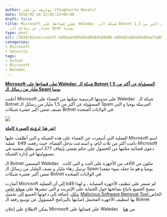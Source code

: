 ```yaml
---
author: يوغرطة بن علي (Youghourta Benali)
date: 2010-02-26 12:05:23+00:00
draft: false
title: Microsoft تعلن قضاءها على Waledac  شبكة الـ Botnet المسؤولة عن أكثر من 1,5
  مليار من رسائل الـ Spam يوميا
type: post
url: /2010/02/microsoft-%d8%aa%d8%b9%d9%84%d9%86-%d9%82%d8%b6%d8%a7%d8%a1%d9%87%d8%a7-%d8%b9%d9%84%d9%89-waledac-%d8%b4%d8%a8%d9%83%d8%a9-%d8%a7%d9%84%d9%80-botnet-%d8%a7%d9%84%d9%85%d8%b3%d8%a4%d9%88%d9%84%d8%a9/
categories:
- Microsoft
- Security
tags:
- botnet
- Microsoft
- Waledac
---
```


[**Microsoft تعلن قضاءها على Waledac  شبكة الـ Botnet المسؤولة عن أكثر من 1,5 مليار من رسائل الـ Spam يوميا**](https://www.it-scoop.com/2010/02/microsoft-%d8%aa%d8%b9%d9%84%d9%86-%d9%82%d8%b6%d8%a7%d8%a1%d9%87%d8%a7-%d8%b9%d9%84%d9%89-waledac-%d8%b4%d8%a8%d9%83%d8%a9-%d8%a7%d9%84%d9%80-botnet-%d8%a7%d9%84%d9%85%d8%b3%d8%a4%d9%88%d9%84%d8%a9/)


أعلنت Microsoft على مدونتها الرسمية تمكنها من القضاء على Waledac   شبكة الـ Botnet المسؤولة عن أكثر من 1,5 مليار من رسائل الـ Spam المرسلة يوميا و التي تصنف ضمن أكبر عشرة شبكات Botnet في الولايات المتحدة.

[![](http://microsoftontheissues.com/cs/blogs/mscorp/botnet_thumb.jpg)
](https://www.it-scoop.com/2010/02/microsoft-%d8%aa%d8%b9%d9%84%d9%86-%d9%82%d8%b6%d8%a7%d8%a1%d9%87%d8%a7-%d8%b9%d9%84%d9%89-waledac-%d8%b4%d8%a8%d9%83%d8%a9-%d8%a7%d9%84%d9%80-botnet-%d8%a7%d9%84%d9%85%d8%b3%d8%a4%d9%88%d9%84%d8%a9/)


[**انقر هنا  لرؤيتة ****الصورة**** كاملة**](http://microsoftontheissues.com/cs/blogs/mscorp/botnetinfographic.jpg)


العملية التي أسفرت عن القضاء على هذه الشبكة و التي أطلقت عليها Microsoft اسم  عملية b49 دامت أكثر من ثلاث أيام، و استدعت تدخل القضاء، حيث رفعت Microsoft دعوى قضائية مكنتها من الحصول على حكم يقضي بإيقاف 277 اسم نطاق مشتبه في مسؤوليتها في إدارة الشبكة.

الـ Botnet المسمى Waledac   مكون من الآلاف من الأجهزة على النت و التي كانت ترسل زهاء مليار و نصف المليار من رسائل الـ Spam يوميا و هو ما جعله يتبوء مقعدا ضمن أكبر عشرة شبكات Botnet في الولايات المتحدة.

أشارت Microsoft إلى أن العملية b49 لم تسفر على تنظيف الأجهزة المصابة ، و لهذا تنصح الجميع باتباع نصائحها حول الحماية على الإنترنت و التي تنشرها على [موقع خاص بذلك](http://www.microsoft.com/protect/)، إضافة إلى دعوتها الجميع إلى تحميل [Malicious Software Removal Tool ](http://www.microsoft.com/security/malwareremove/default.aspx) الخاص بها لتنظيف الأجهزة المحتمل إصابتها بالبرنامج المسؤول عن توسع رقعة الـ Botnet

يمكن الإطلاع على إعلان Microsoft على قضائها على Waledac    من [هنا](http://blogs.technet.com/microsoft_blog/archive/2010/02/25/cracking-down-on-botnets.aspx)
